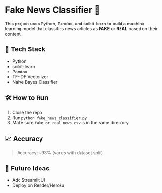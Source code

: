 # Fake News Classifier 📰

This project uses Python, Pandas, and scikit-learn to build a machine learning model that classifies news articles as **FAKE** or **REAL** based on their content.

## 🔧 Tech Stack
- Python
- scikit-learn
- Pandas
- TF-IDF Vectorizer
- Naive Bayes Classifier

## 🛠 How to Run
1. Clone the repo
2. Run `python fake_news_classifier.py`
3. Make sure `fake_or_real_news.csv` is in the same directory

## 📈 Accuracy
> Accuracy: ~93% (varies with dataset split)

## 🚀 Future Ideas
- Add Streamlit UI
- Deploy on Render/Heroku

